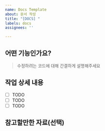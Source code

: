 ```yaml
---
name: Docs Template
about: 문서 작성
title: "[DOCS] "
labels: docs
assignees: ''

---
```


## 어떤 기능인가요?

> 수정하려는 코드에 대해 간결하게 설명해주세요

## 작업 상세 내용

- [ ] TODO
- [ ] TODO
- [ ] TODO

## 참고할만한 자료(선택)
